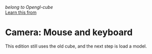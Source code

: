 *belong to Opengl-cube*  
[Learn this from](http://www.opengl-tutorial.org/beginners-tutorials/tutorial-6-keyboard-and-mouse/)
# Camera: Mouse and keyboard
This edition still uses the old cube, and the next step is load a model.
